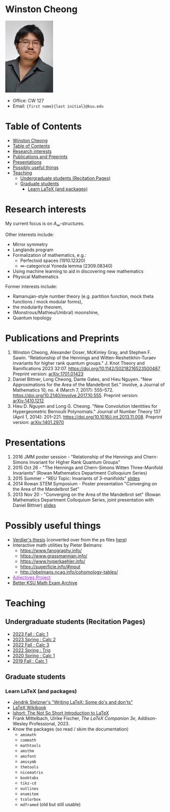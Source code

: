 <!-- ---
title: Winston Cheong's page
--- -->

<head>
<style>
  .name {
    font-size: 20pt
  }
  a:visited {
    color: darkorchid
  }
  .column {
    float: left;
    width: 50%;
  }
  .pic {
    width: 50%;
  }
</style>
</head>

# Winston Cheong

<!-- <div class="name">Winston Cheong</div> -->

<div class="pic">

  <!-- ![profile](./assets/profile_pic.jpg) -->

  <!-- Not sure how to make compiler spit out the right output. Will just manually change output -->
  <img src="./assets/profile_pic.jpg" alt="profile pic" style="width:151px;"/>
</div>

* Office: CW 127
* Email: `{first name}{last initial}@ksu.edu`

# Table of Contents
- [Winston Cheong](#winston-cheong)
- [Table of Contents](#table-of-contents)
- [Research interests](#research-interests)
- [Publications and Preprints](#publications-and-preprints)
- [Presentations](#presentations)
- [Possibly useful things](#possibly-useful-things)
- [Teaching](#teaching)
  - [Undergraduate students (Recitation Pages)](#undergraduate-students-recitation-pages)
  - [Graduate students](#graduate-students)
    - [Learn LaTeX (and packages)](#learn-latex-and-packages)



# Research interests

My current focus is on $A_\infty$-structures.

Other interests include:
* Mirror symmetry
* Langlands program
* Formalization of mathematics, e.g.:
  * Perfectoid spaces (1910.12320)
  * $\infty$-categorical Yoneda lemma (2309.08340)
* Using machine learning to aid in discovering new mathematics
* Physical Mathematics

Former interests include:
* Ramanujan-style number theory (e.g. partition function, mock theta functions / mock modular forms),
* the modularity theorem,
* (Monstrous/Mathieu/Umbral) moonshine,
* Quantum topology

# Publications and Preprints

1. Winston Cheong, Alexander Doser, McKinley Gray, and Stephen F. Sawin.
   "Relationship of the Hennings and Witten-Reshetikhin-Turaev invariants for higher rank quantum groups."
   J. Knot Theory and Ramifications 2023 32:07.
   <https://doi.org/10.1142/S0218216523500487>
   Preprint version: [arXiv:1701.01423](http://arxiv.org/abs/1701.01423)
3. Daniel Bittner, Long Cheong, Dante Gates, and Hieu Nguyen.
   "New Approximations for the Area of the Mandelbrot Set."
   Involve, a Journal of Mathematics 10, no. 4 (March 7, 2017): 555&ndash;572.
   <https://doi.org/10.2140/involve.2017.10.555>.
   Preprint version: [arXiv:1410.1212](https://arxiv.org/abs/1410.1212)
4. Hieu D. Nguyen and Long G. Cheong.
   "New Convolution Identities for Hypergeometric Bernoulli Polynomials."
   Journal of Number Theory 137 (April 1, 2014): 201&ndash;221.
   <https://doi.org/10.1016/j.jnt.2013.11.008>.
   Preprint version: [arXiv:1401.2970](https://arxiv.org/abs/1401.2970)

# Presentations

1. 2016 JMM poster session - "Relationship of the Hennings and Chern-Simons Invariant for Higher Rank Quantum Groups"
2. 2015 Oct 26 - "The Hennings and Chern-Simons Witten Three-Manifold Invariants"
   (Rowan Mathematics Department Colloquium Series)
3. 2015 Summer - "REU Topic: Invariants of 3-manifolds" [slides](files/reu-presentation.pdf)
4. 2014 Rowan STEM Symposium - Poster presentation "Converging on the Area of the Mandelbrot Set"
5. 2013 Nov 20 - "Converging on the Area of the Mandelbrot set"
   (Rowan Mathematics Department Colloquium Series, joint presentation with Daniel Bittner)
   [slides](files/mandelbrot_presentation.pdf)

# Possibly useful things

* [Verdier's thesis](./files/verdier_thesis.pdf) (converted over from the ps files [here](https://webusers.imj-prg.fr/~georges.maltsiniotis/jlv.html))
* Interactive math utilities by Pieter Belmans:
  * <https://www.fanography.info/>
  * <https://www.grassmannian.info/>
  * <https://www.hyperkaehler.info/>
  * <https://superficie.info/#input>
  * <http://pbelmans.ncag.info/cohomology-tables/>
* [Adjectives Project]()
* [Better KSU Math Exam Archive](https://winstoncheong.github.io/Better-KSU-Math-Exam-Archive/)

# Teaching

## Undergraduate students (Recitation Pages)

* [2023 Fall : Calc 1](./recit/2023fall/)
* [2023 Spring : Calc 2](./recit/2023spring/)
* [2022 Fall : Calc 3](./recit/2022fall/)
* [2022 Spring : Trig](./recit/2022spring/)
* [2020 Spring : Calc 1](https://math.ksu.edu/~winstonc/recit/2020spring/)
* [2019 Fall : Calc 1](https://math.ksu.edu/~winstonc/recit/2019fall/)

## Graduate students

<!-- * Must reads
  * Thurston's On Proof and Progress
  * Vakil's thing on seminars
  * Terence Tao's Intuition learning
  * Evan chen ? -->

### Learn LaTeX (and packages)

* [Jendrik Stelzner's "Writing LaTeX: Some do's and don'ts"](https://cionx.gitlab.io/writing-latex/writing_latex.pdf)
* [LaTeX Wikibook](https://en.wikibooks.org/wiki/LaTeX)
* [lshort: The Not So Short Introduction to LaTeX](https://tobi.oetiker.ch/lshort/lshort.pdf)
* Frank Mittelbach, Ulrike Fischer, *The LaTeX Companion 3e*, Addison-Wesley Professional, 2023.
* Know the packages (so read / skim the documentation)
  * `amsmath`
  * `commath`
  * `mathtools`
  * `amsthm`
  * `amsfont`
  * `amssymb`
  * `thmtools`
  * `nicematrix`
  * `booktabs`
  * `tikz-cd`
  * `outlines`
  * `enumitem`
  * `tcolorbox`
  * `mdframed` (old but still usable)
